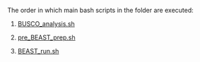 The order in which main bash scripts in the folder are executed:

1) [BUSCO_analysis.sh](https://github.com/harrisonlab/popgen/blob/master/phylogenetics/BUSCO_analysis.sh)

2) [pre_BEAST_prep.sh](https://github.com/harrisonlab/popgen/blob/master/phylogenetics/pre_BEAST_prep.sh)

3) [BEAST_run.sh](https://github.com/harrisonlab/popgen/blob/master/phylogenetics/BEAST_run.sh)
